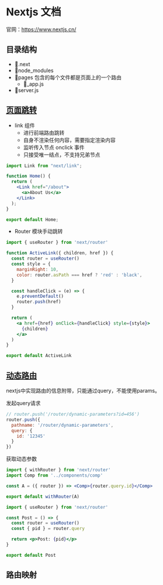 # Nextjs 文档

官网：https://www.nextjs.cn/

## 目录结构

- 📁.next
- 📁node_modules
- 📁pages 包含的每个文件都是页面上的一个路由
  - 📄_app.js
- 📄server.js

## [页面跳转](https://nextjs-cn.com/docs/api-reference/next/link)

- link 组件
  - 进行前端路由跳转
  - 自身不渲染任何内容，需要指定渲染内容
  - 监听传入节点 onclick 事件
  - 只接受唯一结点，不支持兄弟节点

```jsx
import Link from "next/link";

function Home() {
  return (
    <Link href="/about">
      <a>About Us</a>
    </Link>
  );
}

export default Home;
```

- Router 模块手动跳转

```jsx
import { useRouter } from 'next/router'

function ActiveLink({ children, href }) {
  const router = useRouter()
  const style = {
    marginRight: 10,
    color: router.asPath === href ? 'red' : 'black',
  }

  const handleClick = (e) => {
    e.preventDefault()
    router.push(href)
  }

  return (
    <a href={href} onClick={handleClick} style={style}>
      {children}
    </a>
  )
}

export default ActiveLink
```

## [动态路由](https://nextjs-cn.com/docs/routing/dynamic-routes)
 
nextjs中实现路由的信息附带，只能通过query，不能使用params。

发起query请求
```jsx
// router.push('/router/dynamic-parameters?id=456')
router.push({
  pathname: '/router/dynamic-parameters',
  query: {
    id: '12345'
  }
})
```

获取动态参数
```jsx
import { withRouter } from 'next/router'
import Comp from '../components/comp'

const A = ({ router }) => <Comp>{router.query.id}</Comp>

export default withRouter(A)
```
```jsx
import { useRouter } from 'next/router'

const Post = () => {
  const router = useRouter()
  const { pid } = router.query

  return <p>Post: {pid}</p>
}

export default Post
```

## 路由映射


